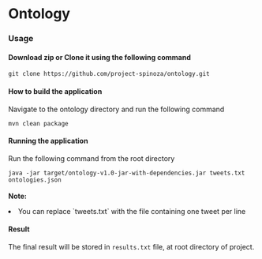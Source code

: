 # Ontology

### Usage

#### Download zip or Clone it using the following command

`git clone https://github.com/project-spinoza/ontology.git`
#### How to build the application

Navigate to the ontology directory and run the following command

`mvn clean package`
#### Running the application
Run the following command from the root directory

`java -jar target/ontology-v1.0-jar-with-dependencies.jar tweets.txt ontologies.json` <br><br>
<b>Note:</b>
<li>You can replace `tweets.txt` with the file containing one tweet per line</li>

#### Result
The final result will be stored in `results.txt` file, at root directory of project. 



